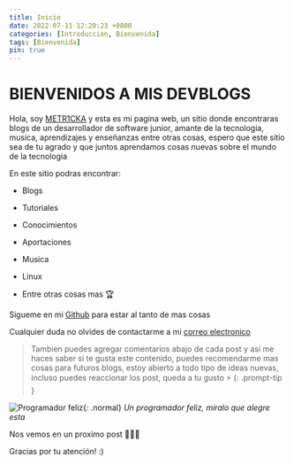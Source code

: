```yaml
---
title: Inicio
date: 2022-07-11 12:20:23 +0800
categories: [Introduccion, Bienvenida]
tags: [Bienvenida]
pin: true
---
```


# BIENVENIDOS A MIS DEVBLOGS

Hola, soy [METR1CKA](https://github.com/METR1CKA) y esta es mi pagina web, un sitio donde encontraras blogs de un desarrollador de software junior, amante de la tecnologia, musica, aprendizajes y enseñanzas entre otras cosas, espero que este sitio sea de tu agrado y que juntos aprendamos cosas nuevas sobre el mundo de la tecnologia

En este sitio podras encontrar:

* Blogs

* Tutoriales

* Conocimientos

* Aportaciones

* Musica

* Linux

* Entre otras cosas mas 🏆

Sigueme en mi [Github](https://github.com/METR1CKA) para estar al tanto de mas cosas

Cualquier duda no olvides de contactarme a mi [correo electronico](mailto:ferchosalazar054@gmail.com)

> Tambien puedes agregar comentarios abajo de cada post y asi me haces saber si te gusta este contenido, puedes recomendarme mas cosas para futuros blogs, estoy abierto a todo tipo de ideas nuevas, incluso puedes reaccionar los post, queda a tu gusto ⚡
{: .prompt-tip }

![Programador feliz](https://solucionesgoogle.eu/barcelona/wp-content/uploads/2020/05/ce694f560636dffcf42ecf40d4f2f962.gif "Un programador feliz, miralo que alegre esta"){: .normal}
_Un programador feliz, miralo que alegre esta_

Nos vemos en un proximo post 👨🏻‍💻

Gracias por tu atención! :)
